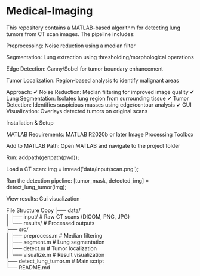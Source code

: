 # Medical-Imaging
This repository contains a MATLAB-based algorithm for detecting lung tumors from CT scan images. The pipeline includes:

Preprocessing: Noise reduction using a median filter

Segmentation: Lung extraction using thresholding/morphological operations

Edge Detection: Canny/Sobel for tumor boundary enhancement

Tumor Localization: Region-based analysis to identify malignant areas

Approach:
✔ Noise Reduction: Median filtering for improved image quality
✔ Lung Segmentation: Isolates lung region from surrounding tissue
✔ Tumor Detection: Identifies suspicious masses using edge/contour analysis
✔ GUI Visualization: Overlays detected tumors on original scans

Installation & Setup

MATLAB Requirements:
MATLAB R2020b or later
Image Processing Toolbox

Add to MATLAB Path:
Open MATLAB and navigate to the project folder

Run:
addpath(genpath(pwd));  

Load a CT scan:
img = imread('data/input/scan.png');  

Run the detection pipeline:
[tumor_mask, detected_img] = detect_lung_tumor(img);  

View results:
Gui visualization

File Structure
Copy
├── data/  
│   ├── input/          # Raw CT scans (DICOM, PNG, JPG)  
│   └── results/        # Processed outputs  
├── src/  
│   ├── preprocess.m    # Median filtering  
│   ├── segment.m       # Lung segmentation  
│   ├── detect.m        # Tumor localization  
│   └── visualize.m     # Result visualization  
├── detect_lung_tumor.m # Main script  
└── README.md  
